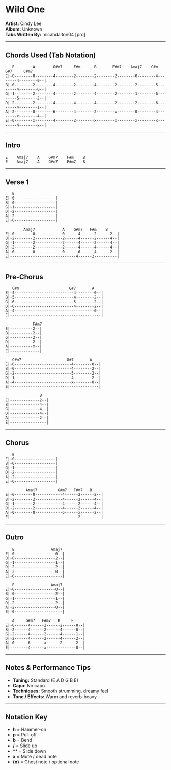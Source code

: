 # Wild One

**Artist:** Cindy Lee  
**Album:** Unknown  
**Tabs Written By:** micahdalton04 [pro]

---

## Chords Used (Tab Notation)

```plaintext
   E        A        G#m7     F#m      B       F#m7    Amaj7    C#m     G#7     C#m7
E|-0--------0--------4--------2--------2--------2--------0--------4--------4--------0--|
B|-0--------2--------4--------2--------4--------2--------2--------5--------4--------0--|
G|-1--------2--------4--------2--------4--------2--------1--------6--------5--------2--|
D|-2--------2--------4--------4--------4--------2--------2--------6--------4--------1--|
A|-2--------0--------6--------4--------2--------x--------0--------4--------x--------4--|
E|-0--------x--------4--------2--------x--------x--------x--------x--------4--------x--|
```

---

## Intro

```plaintext
E    Amaj7    A    G#m7    F#m    B  
E    Amaj7    A    G#m7    F#m7   B  
```

---

## Verse 1

```plaintext
   E
E|-0------------------|
B|-0------------------|
G|-1------------------|
D|-2------------------|
A|-2------------------|
E|-0------------------|

        Amaj7            A    G#m7   F#m    B
E|-0--------0------------0------4------2------2--|
B|-2--------2------------2------4------2------4--|
G|-1--------2------------2------4------2------4--|
D|-2--------2------------2------4------4------4--|
A|-0--------0------------0------6------4------2--|
E|-----------------------------4------2----------|
```

---

## Pre-Chorus

```plaintext
   C#m                      G#7       A
E|-4--------------------------4--------0--|
B|-5--------------------------4--------2--|
G|-6--------------------------5--------2--|
D|-6--------------------------4--------2--|
A|-4-----------------------------------0--|
E|----------------------------------------|

            F#m7
E|----------2--|
B|----------2--|
G|----------2--|
D|----------2--|
A|----------x--|
E|-------------|
```

```plaintext
   C#m7                    G#7       A
E|-0-------------------------4--------0--|
B|-0-------------------------4--------2--|
G|-2-------------------------5--------2--|
D|-1-------------------------4--------2--|
A|-4-------------------------x--------0--|
E|---------------------------------------|

               B
E|-------------2--|
B|-------------4--|
G|-------------4--|
D|-------------4--|
A|-------------2--|
E|----------------|
```

---

## Chorus

```plaintext
   E
E|-0------------------|
B|-0------------------|
G|-1------------------|
D|-2------------------|
A|-2------------------|
E|-0------------------|

         Amaj7         G#m7   F#m7   B
E|-0--------0------------4------2------2--|
B|-2--------2------------4------2------4--|
G|-1--------2------------4------2------4--|
D|-2--------2------------4------2------4--|
A|-0--------0------------6------x------2--|
E|------------------------------2---------|
```

---

## Outro

```plaintext
   E                Amaj7
E|-0------------------0--|
B|-0------------------2--|
G|-1------------------1--|
D|-2------------------2--|
A|-2------------------0--|
E|-0---------------------|

   E                Amaj7
E|-0------------------0--|
B|-0------------------2--|
G|-1------------------1--|
D|-2------------------2--|
A|-2------------------0--|
E|-0---------------------|

   A     G#m7   F#m7   B     E
E|-0------4------2------2------0--|
B|-2------4------2------4------0--|
G|-2------4------2------4------1--|
D|-2------4------2------4------2--|
A|-0------6------x------2------2--|
E|--------4------x-------------0--|
```

---

## Notes & Performance Tips

- **Tuning:** Standard (E A D G B E)  
- **Capo:** No capo  
- **Techniques:** Smooth strumming, dreamy feel  
- **Tone / Effects:** Warm and reverb-heavy  

---

## Notation Key

- **h** = Hammer-on  
- **p** = Pull-off  
- **b** = Bend  
- **/** = Slide up  
- **\** = Slide down  
- **x** = Mute / dead note  
- **(n)** = Ghost note / optional note

